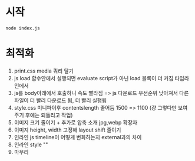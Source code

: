 # 시작
`node index.js`
# 최적화
1. print.css media 쿼리 달기
2. js load 함수안에서 실행되면 evaluate script가 아닌 load 블록이 더 커짐 타임라인에서
3. js를 body아래에서 호출하니 속도 빨라짐 => js 다운로드 우선순위 낮아져서 다른 파일이 더 빨리 다운로드 됨, 더 빨리 실행됨
4. style.css 미니파이후 contentslength 줄어듬 1500 => 1100 (걍 그렇다만 보여주기 후에는 되돌리고 작업)
5. 이미지 크기 줄이기 + 추가로 압축 소개 jpg,webp 확장자
6. 이미지 height, width 고정해 layout shift 줄이기
7. 인라인 js timeline이 어떻게 변화하는지 external과의 차이
8. 인라인 style ""
9. 마무리